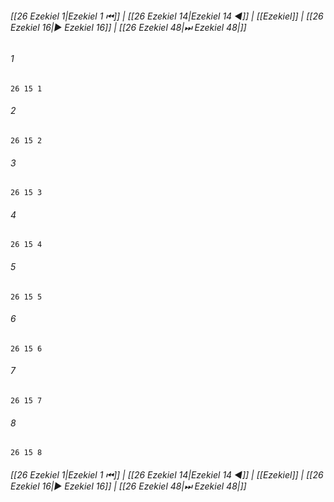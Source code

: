
###### [[26 Ezekiel 1|Ezekiel 1 ⏮]] | [[26 Ezekiel 14|Ezekiel 14 ◀]] | [[Ezekiel]] | [[26 Ezekiel 16|▶ Ezekiel 16]] | [[26 Ezekiel 48|⏭ Ezekiel 48|]]

###### 1
``` verse
26 15 1 
```
###### 2
``` verse
26 15 2 
```
###### 3
``` verse
26 15 3 
```
###### 4
``` verse
26 15 4 
```
###### 5
``` verse
26 15 5 
```
###### 6
``` verse
26 15 6 
```
###### 7
``` verse
26 15 7 
```
###### 8
``` verse
26 15 8 
```

###### [[26 Ezekiel 1|Ezekiel 1 ⏮]] | [[26 Ezekiel 14|Ezekiel 14 ◀]] | [[Ezekiel]] | [[26 Ezekiel 16|▶ Ezekiel 16]] | [[26 Ezekiel 48|⏭ Ezekiel 48|]]

